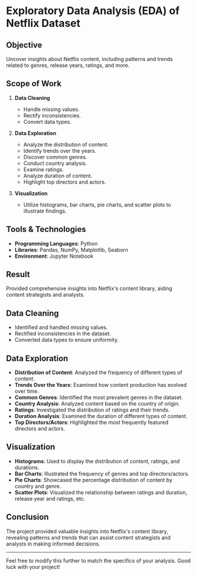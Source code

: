# Exploratory Data Analysis (EDA) of Netflix Dataset

## Objective
Uncover insights about Netflix content, including patterns and trends related to genres, release years, ratings, and more.

## Scope of Work
1. **Data Cleaning**
   - Handle missing values.
   - Rectify inconsistencies.
   - Convert data types.

2. **Data Exploration**
   - Analyze the distribution of content.
   - Identify trends over the years.
   - Discover common genres.
   - Conduct country analysis.
   - Examine ratings.
   - Analyze duration of content.
   - Highlight top directors and actors.

3. **Visualization**
   - Utilize histograms, bar charts, pie charts, and scatter plots to illustrate findings.

## Tools & Technologies
- **Programming Languages**: Python
- **Libraries**: Pandas, NumPy, Matplotlib, Seaborn
- **Environment**: Jupyter Notebook

## Result
Provided comprehensive insights into Netflix's content library, aiding content strategists and analysts.

## Data Cleaning
- Identified and handled missing values.
- Rectified inconsistencies in the dataset.
- Converted data types to ensure uniformity.

## Data Exploration
- **Distribution of Content**: Analyzed the frequency of different types of content.
- **Trends Over the Years**: Examined how content production has evolved over time.
- **Common Genres**: Identified the most prevalent genres in the dataset.
- **Country Analysis**: Analyzed content based on the country of origin.
- **Ratings**: Investigated the distribution of ratings and their trends.
- **Duration Analysis**: Examined the duration of different types of content.
- **Top Directors/Actors**: Highlighted the most frequently featured directors and actors.

## Visualization
- **Histograms**: Used to display the distribution of content, ratings, and durations.
- **Bar Charts**: Illustrated the frequency of genres and top directors/actors.
- **Pie Charts**: Showcased the percentage distribution of content by country and genre.
- **Scatter Plots**: Visualized the relationship between ratings and duration, release year and ratings, etc.

## Conclusion
The project provided valuable insights into Netflix's content library, revealing patterns and trends that can assist content strategists and analysts in making informed decisions.

---

Feel free to modify this further to match the specifics of your analysis. Good luck with your project!
